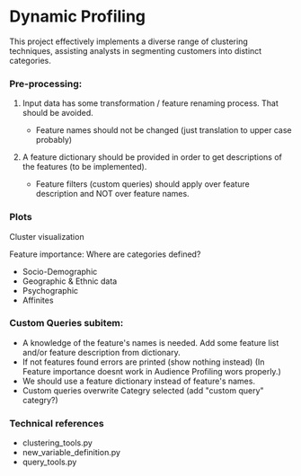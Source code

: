 # Dynamic Profiling
This project effectively implements a diverse range of clustering techniques, assisting analysts in segmenting customers into distinct categories.


### Pre-processing:
1. Input data has some transformation / feature renaming process. That should be avoided.
    - Feature names should not be changed (just translation to upper case probably)

2. A feature dictionary should be provided in order to get descriptions of the features (to be implemented). 
    - Feature filters (custom queries) should apply over feature description and NOT over feature names. 


### Plots

Cluster visualization

Feature importance: Where are categories defined? 
- Socio-Demographic
- Geographic & Ethnic data 
- Psychographic
- Affinites


### Custom Queries subitem:

- A knowledge of the feature's names is needed. Add some feature list and/or feature description from dictionary.
- If not features found errors are printed (show nothing instead) (In Feature importance doesnt work in Audience Profiling wors properly.)
- We should use a feature dictionary instead of feature's names.
- Custom queries overwrite Categry selected (add "custom query" categry?)


### Technical references

 - clustering_tools.py
 - new_variable_definition.py
 - query_tools.py
